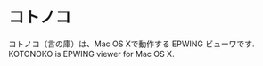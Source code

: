 コトノコ
============================

コトノコ（言の庫）は、Mac OS Xで動作する EPWING ビューワです.
KOTONOKO is EPWING viewer for Mac OS X.

